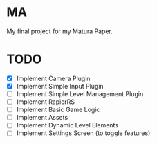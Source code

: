 # MA
My final project for my Matura Paper.
# TODO
- [x] Implement Camera Plugin
- [x] Implement Simple Input Plugin
- [ ] Implement Simple Level Management Plugin
- [ ] Implement RapierRS
- [ ] Implement Basic Game Logic
- [ ] Implement Assets
- [ ] Implement Dynamic Level Elements
- [ ] Implement Settings Screen (to toggle features)
